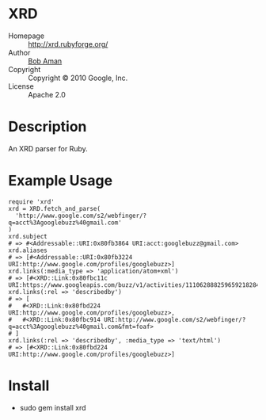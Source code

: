 # XRD

<dl>
  <dt>Homepage</dt><dd><a href="http://xrd.rubyforge.org/">http://xrd.rubyforge.org/</a></dd>
  <dt>Author</dt><dd><a href="mailto:bobaman@google.com">Bob Aman</a></dd>
  <dt>Copyright</dt><dd>Copyright © 2010 Google, Inc.</dd>
  <dt>License</dt><dd>Apache 2.0</dd>
</dl>

# Description

An XRD parser for Ruby.

# Example Usage

    require 'xrd'
    xrd = XRD.fetch_and_parse(
      'http://www.google.com/s2/webfinger/?q=acct%3Agooglebuzz%40gmail.com'
    )
    xrd.subject
    # => #<Addressable::URI:0x80fb3864 URI:acct:googlebuzz@gmail.com>
    xrd.aliases
    # => [#<Addressable::URI:0x80fb3224 URI:http://www.google.com/profiles/googlebuzz>]
    xrd.links(:media_type => 'application/atom+xml')
    # => [#<XRD::Link:0x80fbc11c URI:https://www.googleapis.com/buzz/v1/activities/111062888259659218284/@public>]
    xrd.links(:rel => 'describedby')
    # => [
    #   #<XRD::Link:0x80fbd224 URI:http://www.google.com/profiles/googlebuzz>,
    #   #<XRD::Link:0x80fbc914 URI:http://www.google.com/s2/webfinger/?q=acct%3Agooglebuzz%40gmail.com&fmt=foaf>
    # ]
    xrd.links(:rel => 'describedby', :media_type => 'text/html')
    # => [#<XRD::Link:0x80fbd224 URI:http://www.google.com/profiles/googlebuzz>]

# Install

* sudo gem install xrd
